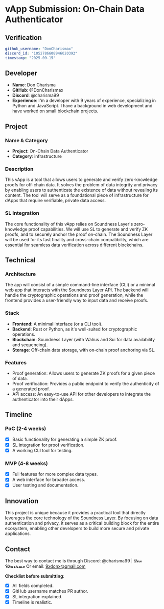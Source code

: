# vApp Submission: On-Chain Data Authenticator

## Verification
```yaml
github_username: "DonCharismax"
discord_id: "1052786608946020392"
timestamp: "2025-09-15"
```

## Developer
- **Name**: Don Charisma
- **GitHub**: @DonCharismax
- **Discord**: @charisma99
- **Experience**: I'm a developer with 9 years of experience, specializing in Python and JavaScript. I have a background in web development and have worked on small blockchain projects.

## Project

### Name & Category
- **Project**: On-Chain Data Authenticator
- **Category**: infrastructure

### Description
This vApp is a tool that allows users to generate and verify zero-knowledge proofs for off-chain data. It solves the problem of data integrity and privacy by enabling users to authenticate the existence of data without revealing its content. The tool will serve as a foundational piece of infrastructure for dApps that require verifiable, private data access.

### SL Integration 
The core functionality of this vApp relies on Soundness Layer's zero-knowledge proof capabilities. We will use SL to generate and verify ZK proofs, and to securely anchor the proof on-chain. The Soundness Layer will be used for its fast finality and cross-chain compatibility, which are essential for seamless data verification across different blockchains.

## Technical

### Architecture
The app will consist of a simple command-line interface (CLI) or a minimal web app that interacts with the Soundness Layer API. The backend will handle the cryptographic operations and proof generation, while the frontend provides a user-friendly way to input data and receive proofs.

### Stack
- **Frontend**:  A minimal interface (or a CLI tool).
- **Backend**: Rust or Python, as it's well-suited for cryptographic operations.
- **Blockchain**: Soundness Layer (with Walrus and Sui for data availability and sequencing).
- **Storage**: Off-chain data storage, with on-chain proof anchoring via SL.

### Features
- Proof generation: Allows users to generate ZK proofs for a given piece of data.
- Proof verification: Provides a public endpoint to verify the authenticity of a generated proof.
- API access: An easy-to-use API for other developers to integrate the authenticator into their dApps.

## Timeline

### PoC (2-4 weeks)
- [x] Basic functionality for generating a simple ZK proof.
- [x] SL integration for proof verification.
- [x] A working CLI tool for testing.

### MVP (4-8 weeks)  
- [x] Full features for more complex data types.
- [x] A web interface for broader access.
- [x] User testing and documentation.

## Innovation
This project is unique because it provides a practical tool that directly leverages the core technology of the Soundness Layer. By focusing on data authentication and privacy, it serves as a critical building block for the entire ecosystem, enabling other developers to build more secure and private applications.

## Contact
The best way to contact me is through Discord: @charisma99 | 𝓓𝓸𝓷 𝓒𝓱𝓪𝓻𝓲𝓼𝓶𝓪 Or email: 9xdonx@gmail.com

**Checklist before submitting:**
- [x] All fields completed.
- [x] GitHub username matches PR author.
- [x] SL integration explained.
- [x] Timeline is realistic.
